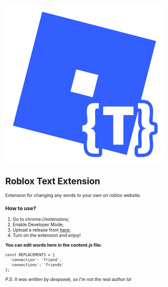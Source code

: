 ![logo](https://github.com/4d3r/rbx-text-extension/blob/main/src/icon.png?raw=true)
# Roblox Text Extension
Extension for changing any words to your own on roblox website.

### How to use?
1. Go to chrome://extensions;
2. Enable Developer Mode;
3. Upload a release from [here]([https://www.example.com](https://github.com/4d3r/rbx-text-extension/releases));
4. Turn on the extension and enjoy!

**You can edit words here in the content.js file:**
```
const REPLACEMENTS = {
  'connection': 'friend',
  'connections': 'friends'
};
```

*P.S. It was written by deepseek, so I'm not the real author lol*
